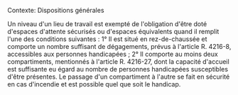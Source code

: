 Contexte: Dispositions générales

Un niveau d'un lieu de travail est exempté de l'obligation d'être doté d'espaces d'attente sécurisés ou d'espaces équivalents quand il remplit l'une des conditions suivantes : 1° Il est situé en rez-de-chaussée et comporte un nombre suffisant de dégagements, prévus à l'article R. 4216-8, accessibles aux personnes handicapées ; 2° Il comporte au moins deux compartiments, mentionnés à l'article R. 4216-27, dont la capacité d'accueil est suffisante eu égard au nombre de personnes handicapées susceptibles d'être présentes. Le passage d'un compartiment à l'autre se fait en sécurité en cas d'incendie et est possible quel que soit le handicap.
